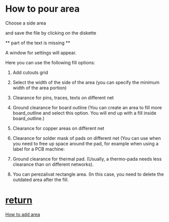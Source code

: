 # How to pour area

Choose a side area

and save the file by clicking on the diskette


** part of the text is missing **

A window for settings will appear.

Here you can use the following fill options:

1) Add cutouts grid
2) Select the width of the side of the area (you can specify the minimum width of the area portion)
3) Clearance for pins, traces, texts on different net
4) Ground clearance for board outline (You can create an area to fill more board_outline and select this option. You will end up with a fill inside board_outline.)
5) Clearance for copper areas on different net
6) Clearance for solder mask of pads on different net (You can use when you need to free up space around the pad, for example when using a label for a PCB machine:

7) Ground clearance for thermal pad. (Usually, a thermo-pada needs less clearance than on different networks).
8) You can perezalivat rectangle area. (In this case, you need to delete the outdated area after the fill.


# [return](How_to.md)

[How to add area](add_area.md)

